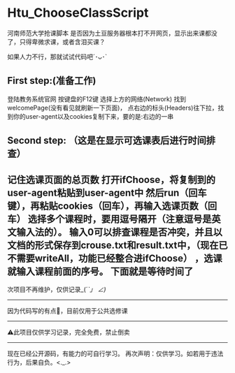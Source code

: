 # Htu_ChooseClassScript
河南师范大学抢课脚本
是否因为土豆服务器根本打不开网页，显示出来课都没了，只得卑微求课，或者含泪买课？

如果人力不行，那就试试代码吧´･ᴗ･`
## First step:(准备工作)
登陆教务系统官网
按键盘的F12键
选择上方的网络(Network)
找到welcomePage(没有看见就刷新一下页面)，
点右边的标头(Headers)往下拉，找到你的user-agent以及cookies复制下来，要的是:右边的一串
## Second step: （这是在显示可选课表后进行时间排查）
记住选课页面的总页数
打开ifChoose，将复制到的user-agent粘贴到user-agent中
然后run（回车键），再粘贴cookies（回车），再输入选课页数（回车）
选择多个课程时，要用逗号隔开（注意逗号是英文输入法的）。
输入0可以排查课程是否冲突，并且以文档的形式保存到crouse.txt和result.txt中，（现在已不需要writeAll，功能已经整合进ifChoose）
，选课就输入课程前面的序号。
下面就是等待时间了
-----------
次项目不再维护，仅供记录_(´_`」 ∠)_
___________
因为代码写的有点💩，目前仅用于公共选修课
___
⚠️此项目仅供学习记录，完全免费，禁止倒卖
___________
现在已经公开源码，有能力的可自行学习。
再次声明：仅供学习。如若用于违法行为，后果自负。<._.>
